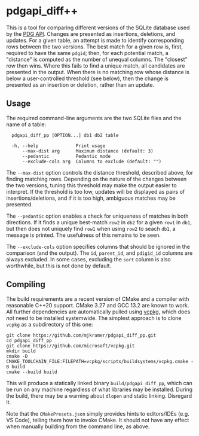 # pdgapi_diff++

This is a tool for comparing different versions of the SQLite database used by the [PDG API](https://github.com/particledatagroup/api). Changes are presented as insertions, deletions, and updates. For a given table, an attempt is made to identify corresponding rows between the two versions. The best match for a given row is, first, required to have the same `pdgid`; then, for each potential match, a "distance" is computed as the number of unequal columns. The "closest" row then wins. Where this fails to find a unique match, all candidates are presented in the output. When there is no matching row whose distance is below a user-controlled threshold (see below), then the change is presented as an insertion or deletion, rather than an update.

## Usage

The required command-line arguments are the two SQLite files and the name of a table:

```
  pdgapi_diff_pp [OPTION...] db1 db2 table

  -h, --help              Print usage
      --max-dist arg      Maximum distance (default: 3)
      --pedantic          Pedantic mode
      --exclude-cols arg  Columns to exclude (default: "")
```

The `--max-dist` option controls the distance threshold, described above, for finding matching rows. Depending on the nature of the changes between the two versions, tuning this threshold may make the output easier to interpret. If the threshold is too low, updates will be displayed as pairs of insertions/deletions, and if it is too high, ambiguous matches may be presented.

The `--pedantic` option enables a check for uniqueness of matches in both directions. If it finds a unique best-match `row2` in `db2` for a given `row1` in `db1`, but then does not uniquely find `row1` when using `row2` to seach `db1`, a message is printed. The usefulness of this remains to be seen.

The `--exclude-cols` option specifies columns that should be ignored in the comparison (and the output). The `id`, `parent_id`, and `pdigid_id` columns are always excluded. In some cases, excluding the `sort` column is also worthwhile, but this is not done by default.

## Compiling

The build requirements are a recent version of CMake and a compiler with reasonable C++20 support. CMake 3.27 and GCC 13.2 are known to work. All further dependencies are automatically pulled using [vcpkg](https://github.com/microsoft/vcpkg), which does *not* need to be installed systemwide. The simplest approach is to clone `vcpkg` as a subdirectory of this one:

```
git clone https://github.com/mjkramer/pdgapi_diff_pp.git
cd pdgapi_diff_pp
git clone https://github.com/microsoft/vcpkg.git
mkdir build
cmake -D CMAKE_TOOLCHAIN_FILE:FILEPATH=vcpkg/scripts/buildsystems/vcpkg.cmake -B build
cmake --build build
```

This will produce a statically linked binary `build/pdgapi_diff_pp`, which can be run on any machine regardless of what libraries may be installed. During the build, there may be a warning about `dlopen` and static linking. Disregard it.

Note that the `CMakePresets.json` simply provides hints to editors/IDEs (e.g. VS Code), telling them how to invoke CMake. It should not have any effect when manually building from the command line, as above.
